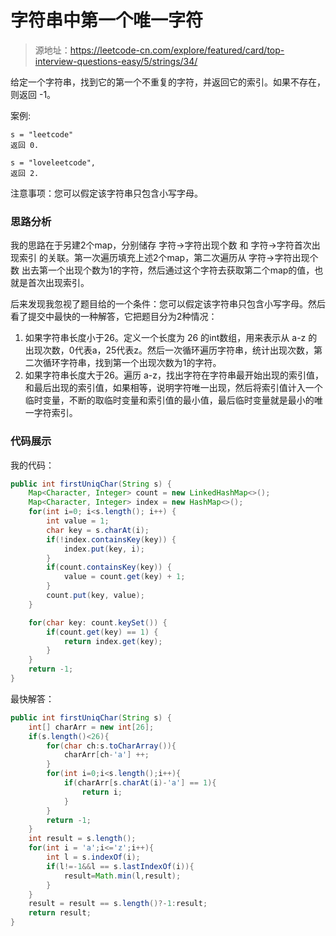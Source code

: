 # 字符串中第一个唯一字符

> 源地址：https://leetcode-cn.com/explore/featured/card/top-interview-questions-easy/5/strings/34/

给定一个字符串，找到它的第一个不重复的字符，并返回它的索引。如果不存在，则返回 -1。

案例:
```
s = "leetcode"
返回 0.

s = "loveleetcode",
返回 2.
```

注意事项：您可以假定该字符串只包含小写字母。


### 思路分析
我的思路在于另建2个map，分别储存 字符->字符出现个数 和 字符->字符首次出现索引 的关联。第一次遍历填充上述2个map，第二次遍历从 字符->字符出现个数 出去第一个出现个数为1的字符，然后通过这个字符去获取第二个map的值，也就是首次出现索引。

后来发现我忽视了题目给的一个条件：您可以假定该字符串只包含小写字母。然后看了提交中最快的一种解答，它把题目分为2种情况：
1. 如果字符串长度小于26。定义一个长度为 26 的int数组，用来表示从 a-z 的出现次数，0代表a，25代表z。然后一次循环遍历字符串，统计出现次数，第二次循环字符串，找到第一个出现次数为1的字符。
2. 如果字符串长度大于26。遍历 a-z，找出字符在字符串最开始出现的索引值，和最后出现的索引值，如果相等，说明字符唯一出现，然后将索引值计入一个临时变量，不断的取临时变量和索引值的最小值，最后临时变量就是最小的唯一字符索引。

### 代码展示
我的代码：
```java
public int firstUniqChar(String s) {
    Map<Character, Integer> count = new LinkedHashMap<>();
    Map<Character, Integer> index = new HashMap<>();
    for(int i=0; i<s.length(); i++) {
        int value = 1;
        char key = s.charAt(i);
        if(!index.containsKey(key)) {
            index.put(key, i);
        }
        if(count.containsKey(key)) {
            value = count.get(key) + 1;
        }
        count.put(key, value);
    }

    for(char key: count.keySet()) {
        if(count.get(key) == 1) {
            return index.get(key);
        }
    }
    return -1;
}

```

最快解答：
```java
public int firstUniqChar(String s) {
    int[] charArr = new int[26];
    if(s.length()<26){
        for(char ch:s.toCharArray()){
            charArr[ch-'a'] ++;
        }
        for(int i=0;i<s.length();i++){
            if(charArr[s.charAt(i)-'a'] == 1){
                return i;
            }
        }
        return -1;
    }
    int result = s.length();
    for(int i = 'a';i<='z';i++){
        int l = s.indexOf(i);
        if(l!=-1&&l == s.lastIndexOf(i)){
            result=Math.min(l,result);
        }
    }
    result = result == s.length()?-1:result;
    return result;
}
```


